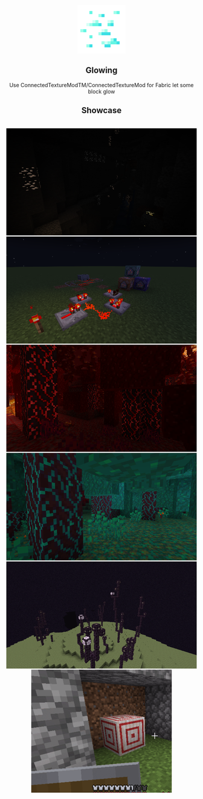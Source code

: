 <div align=center>
    <img src="./pack.png" width="128">
    <h2>Glowing</h2>
    Use ConnectedTextureModTM/ConnectedTextureMod for Fabric let some block glow
    <h2>Showcase</h2>
<br/>
  <img src="https://raw.githubusercontent.com/7777777-4547/Glowing/img/img/2022-07-06_17.23.51.png">
<br/>
  <img src="https://raw.githubusercontent.com/7777777-4547/Glowing/img/img/2022-01-18_14.44.13.png">
<br/>
  <img src="https://raw.githubusercontent.com/7777777-4547/Glowing/img/img/2021-12-30_20.18.06.png">
<br/>
  <img src="https://raw.githubusercontent.com/7777777-4547/Glowing/img/img/2022-01-18_14.55.21.png">
<br/>
  <img src="https://raw.githubusercontent.com/7777777-4547/Glowing/img/img/2022-01-01_19.40.22.png">
<br/>
  <img src="https://raw.githubusercontent.com/7777777-4547/Glowing/img/img/GIF 2022-4-16 23-09-59.gif" height="325">
</div>
